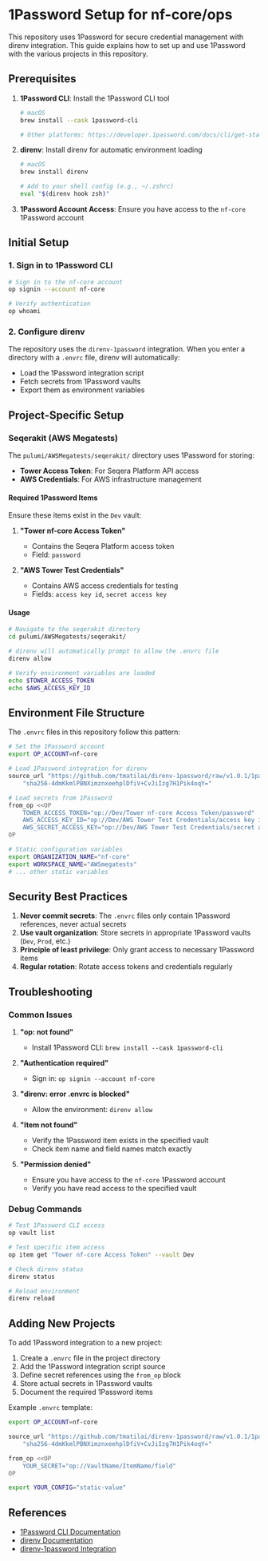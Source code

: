 # 1Password Setup for nf-core/ops

This repository uses 1Password for secure credential management with direnv integration. This guide explains how to set up and use 1Password with the various projects in this repository.

## Prerequisites

1. **1Password CLI**: Install the 1Password CLI tool

   ```bash
   # macOS
   brew install --cask 1password-cli

   # Other platforms: https://developer.1password.com/docs/cli/get-started/
   ```

2. **direnv**: Install direnv for automatic environment loading

   ```bash
   # macOS
   brew install direnv

   # Add to your shell config (e.g., ~/.zshrc)
   eval "$(direnv hook zsh)"
   ```

3. **1Password Account Access**: Ensure you have access to the `nf-core` 1Password account

## Initial Setup

### 1. Sign in to 1Password CLI

```bash
# Sign in to the nf-core account
op signin --account nf-core

# Verify authentication
op whoami
```

### 2. Configure direnv

The repository uses the `direnv-1password` integration. When you enter a directory with a `.envrc` file, direnv will automatically:

- Load the 1Password integration script
- Fetch secrets from 1Password vaults
- Export them as environment variables

## Project-Specific Setup

### Seqerakit (AWS Megatests)

The `pulumi/AWSMegatests/seqerakit/` directory uses 1Password for storing:

- **Tower Access Token**: For Seqera Platform API access
- **AWS Credentials**: For AWS infrastructure management

#### Required 1Password Items

Ensure these items exist in the `Dev` vault:

1. **"Tower nf-core Access Token"**

   - Contains the Seqera Platform access token
   - Field: `password`

2. **"AWS Tower Test Credentials"**
   - Contains AWS access credentials for testing
   - Fields: `access key id`, `secret access key`

#### Usage

```bash
# Navigate to the seqerakit directory
cd pulumi/AWSMegatests/seqerakit/

# direnv will automatically prompt to allow the .envrc file
direnv allow

# Verify environment variables are loaded
echo $TOWER_ACCESS_TOKEN
echo $AWS_ACCESS_KEY_ID
```

## Environment File Structure

The `.envrc` files in this repository follow this pattern:

```bash
# Set the 1Password account
export OP_ACCOUNT=nf-core

# Load 1Password integration for direnv
source_url "https://github.com/tmatilai/direnv-1password/raw/v1.0.1/1password.sh" \
    "sha256-4dmKkmlPBNXimznxeehplDfiV+CvJiIzg7H1Pik4oqY="

# Load secrets from 1Password
from_op <<OP
    TOWER_ACCESS_TOKEN="op://Dev/Tower nf-core Access Token/password"
    AWS_ACCESS_KEY_ID="op://Dev/AWS Tower Test Credentials/access key id"
    AWS_SECRET_ACCESS_KEY="op://Dev/AWS Tower Test Credentials/secret access key"
OP

# Static configuration variables
export ORGANIZATION_NAME="nf-core"
export WORKSPACE_NAME="AWSmegatests"
# ... other static variables
```

## Security Best Practices

1. **Never commit secrets**: The `.envrc` files only contain 1Password references, never actual secrets
2. **Use vault organization**: Store secrets in appropriate 1Password vaults (`Dev`, `Prod`, etc.)
3. **Principle of least privilege**: Only grant access to necessary 1Password items
4. **Regular rotation**: Rotate access tokens and credentials regularly

## Troubleshooting

### Common Issues

1. **"op: not found"**

   - Install 1Password CLI: `brew install --cask 1password-cli`

2. **"Authentication required"**

   - Sign in: `op signin --account nf-core`

3. **"direnv: error .envrc is blocked"**

   - Allow the environment: `direnv allow`

4. **"Item not found"**

   - Verify the 1Password item exists in the specified vault
   - Check item name and field names match exactly

5. **"Permission denied"**
   - Ensure you have access to the `nf-core` 1Password account
   - Verify you have read access to the specified vault

### Debug Commands

```bash
# Test 1Password CLI access
op vault list

# Test specific item access
op item get "Tower nf-core Access Token" --vault Dev

# Check direnv status
direnv status

# Reload environment
direnv reload
```

## Adding New Projects

To add 1Password integration to a new project:

1. Create a `.envrc` file in the project directory
2. Add the 1Password integration script source
3. Define secret references using the `from_op` block
4. Store actual secrets in 1Password vaults
5. Document the required 1Password items

Example `.envrc` template:

```bash
export OP_ACCOUNT=nf-core

source_url "https://github.com/tmatilai/direnv-1password/raw/v1.0.1/1password.sh" \
    "sha256-4dmKkmlPBNXimznxeehplDfiV+CvJiIzg7H1Pik4oqY="

from_op <<OP
    YOUR_SECRET="op://VaultName/ItemName/field"
OP

export YOUR_CONFIG="static-value"
```

## References

- [1Password CLI Documentation](https://developer.1password.com/docs/cli/)
- [direnv Documentation](https://direnv.net/)
- [direnv-1password Integration](https://github.com/tmatilai/direnv-1password)
